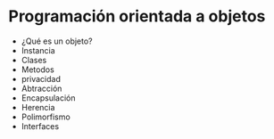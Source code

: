 # Programación orientada a objetos

- ¿Qué es un objeto?
- Instancia
- Clases
- Metodos
- privacidad
- Abtracción
- Encapsulación
- Herencia
- Polimorfismo
- Interfaces